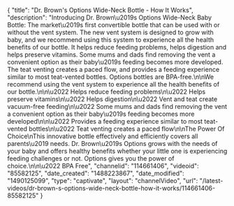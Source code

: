 {
    "title": "Dr. Brown's Options Wide-Neck Bottle - How It Works",
    "description": "Introducing Dr. Brown\u2019s Options Wide-Neck Baby Bottle: The market\u2019s first convertible bottle that can be used with or without the vent system. The new vent system is designed to grow with baby, and we recommend using this system to experience all the health benefits of our bottle. It helps reduce feeding problems, helps digestion and helps preserve vitamins. Some mums and dads find removing the vent a convenient option as their baby\u2019s feeding becomes more developed. The teat venting creates a paced flow, and provides a feeding experience similar to most teat-vented bottles. Options bottles are BPA-free.\n\nWe recommend using the vent system to experience all the health benefits of our bottle.\n\n\u2022 Helps reduce feeding problems\n\u2022 Helps preserve vitamins\n\u2022 Helps digestion\n\u2022 Vent and teat create vacuum-free feeding\n\u2022 Some mums and dads find removing the vent a convenient option as their baby\u2019s feeding becomes more developed\n\n\u2022 Provides a feeding experience similar to most teat-vented bottles\n\u2022 Teat venting creates a paced flow\n\nThe Power Of Choice\nThis innovative bottle effectively and efficiently covers all parents\u2019 needs. Dr. Brown\u2019s Options grows with the needs of your baby and offers healthy benefits whether your little one is experiencing feeding challenges or not. Options gives you the power of choice.\n\n\u2022 BPA Free",
    "channelid": "114661406",
    "videoid": "85582125",
    "date_created": "1488223867",
    "date_modified": "1490125099",
    "type": "captivate",
    "layout": "channelVideo",
    "url": "\/latest-videos\/dr-brown-s-options-wide-neck-bottle-how-it-works\/114661406-85582125"
}